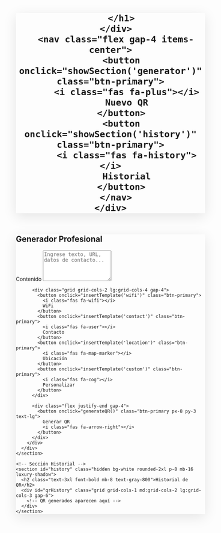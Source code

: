 <!DOCTYPE html>
<html lang="es" class="scroll-smooth">
<head>
  <meta charset="UTF-8">
  <meta name="viewport" content="width=device-width, initial-scale=1.0">
  <title>QR Enterprise Pro</title>
  <script src="https://cdn.tailwindcss.com"></script>
  <link rel="stylesheet" href="https://cdnjs.cloudflare.com/ajax/libs/font-awesome/6.4.0/css/all.min.css">
  <link href="https://fonts.googleapis.com/css2?family=Inter:wght@400;500;700&display=swap" rel="stylesheet">
  <style>
    :root {
      --primary: #2563eb;
      --secondary: #1e40af;
      --accent: #3b82f6;
    }
    
    body {
      font-family: 'Inter', sans-serif;
      background: #f8fafc;
    }

    .luxury-shadow {
      box-shadow: 0 8px 32px rgba(0, 0, 0, 0.1);
    }

    .btn-primary {
      background: linear-gradient(135deg, var(--primary) 0%, var(--secondary) 100%);
      color: white;
      padding: 1rem 2rem;
      border-radius: 12px;
      font-weight: 600;
      transition: all 0.3s ease;
      border: none;
      cursor: pointer;
      display: inline-flex;
      align-items: center;
      gap: 0.5rem;
    }

    .btn-primary:hover {
      transform: translateY(-1px);
      box-shadow: 0 4px 12px rgba(37, 99, 235, 0.3);
    }

    .qr-card {
      transition: all 0.3s ease;
      border: 2px solid transparent;
      position: relative;
    }

    .qr-card:hover {
      border-color: var(--primary);
      transform: translateY(-3px);
    }

    .delete-btn {
      position: absolute;
      top: 0.5rem;
      right: 0.5rem;
      background: #ef4444;
      width: 2rem;
      height: 2rem;
      border-radius: 50%;
      display: flex;
      align-items: center;
      justify-content: center;
      color: white;
      cursor: pointer;
      transition: all 0.3s ease;
      border: none;
    }

    .delete-btn:hover {
      background: #dc2626;
      transform: scale(1.1);
    }
  </style>
</head>
<body class="min-h-screen flex flex-col">
  <header class="bg-white fixed w-full top-0 z-50 luxury-shadow">
    <div class="container mx-auto px-6 py-4 flex items-center justify-between">
      <div class="flex items-center gap-2">
        <i class="fas fa-qrcode text-3xl text-blue-600"></i>
        <h1 class="text-2xl font-bold text-gray-800">
          
        </h1>
      </div>
      <nav class="flex gap-4 items-center">
        <button onclick="showSection('generator')" class="btn-primary">
          <i class="fas fa-plus"></i>
          Nuevo QR
        </button>
        <button onclick="showSection('history')" class="btn-primary">
          <i class="fas fa-history"></i>
          Historial
        </button>
      </nav>
    </div>
  </header>

  <main class="container mx-auto mt-24 px-6 flex-grow">
    <!-- Sección Generador -->
    <section id="generator" class="bg-white rounded-2xl p-8 mb-16 luxury-shadow">
      <div class="max-w-3xl mx-auto">
        <h2 class="text-3xl font-bold mb-8 text-gray-800">Generador Profesional</h2>
        <div class="space-y-6">
          <div>
            <label class="block text-lg font-medium mb-2 text-gray-700">Contenido</label>
            <textarea 
              id="qrContent"
              class="w-full px-4 py-3 rounded-xl border-2 border-gray-200 focus:border-blue-500 focus:ring-2 focus:ring-blue-200 resize-none"
              rows="5"
              placeholder="Ingrese texto, URL, datos de contacto..."
            ></textarea>
          </div>
          
          <div class="grid grid-cols-2 lg:grid-cols-4 gap-4">
            <button onclick="insertTemplate('wifi')" class="btn-primary">
              <i class="fas fa-wifi"></i>
              WiFi
            </button>
            <button onclick="insertTemplate('contact')" class="btn-primary">
              <i class="fas fa-user"></i>
              Contacto
            </button>
            <button onclick="insertTemplate('location')" class="btn-primary">
              <i class="fas fa-map-marker"></i>
              Ubicación
            </button>
            <button onclick="insertTemplate('custom')" class="btn-primary">
              <i class="fas fa-cog"></i>
              Personalizar
            </button>
          </div>

          <div class="flex justify-end gap-4">
            <button onclick="generateQR()" class="btn-primary px-8 py-3 text-lg">
              Generar QR
              <i class="fas fa-arrow-right"></i>
            </button>
          </div>
        </div>
      </div>
    </section>

    <!-- Sección Historial -->
    <section id="history" class="hidden bg-white rounded-2xl p-8 mb-16 luxury-shadow">
      <h2 class="text-3xl font-bold mb-8 text-gray-800">Historial de QR</h2>
      <div id="qrHistory" class="grid grid-cols-1 md:grid-cols-2 lg:grid-cols-3 gap-6">
        <!-- QR generados aparecen aquí -->
      </div>
    </section>
  </main>

  <script>
    let qrHistory = JSON.parse(localStorage.getItem('qrHistory')) || [];

    function showSection(sectionId) {
      document.querySelectorAll('section').forEach(section => {
        section.classList.add('hidden');
      });
      document.getElementById(sectionId).classList.remove('hidden');
    }

    function insertTemplate(type) {
      const content = {
        wifi: 'WIFI:S:MyNetwork;T:WPA;P:Password;;',
        contact: 'BEGIN:VCARD\nVERSION:3.0\nFN:John Doe\nTEL:+123456789\nEND:VCARD',
        location: 'geo:40.7128,-74.0060',
        custom: 'Personaliza tu contenido aquí'
      };
      document.getElementById('qrContent').value = content[type];
    }

    function generateQR() {
      const content = document.getElementById('qrContent').value.trim();
      if (!content) {
        alert('Por favor ingrese contenido válido');
        return;
      }

      const qrData = {
        id: Date.now(),
        content: content,
        date: new Date().toLocaleString(),
        url: `https://api.qrserver.com/v1/create-qr-code/?size=300x300&data=${encodeURIComponent(content)}`
      };

      qrHistory.unshift(qrData);
      localStorage.setItem('qrHistory', JSON.stringify(qrHistory));
      renderQR(qrData);
      showSection('history');
    }

    function renderQR(qr) {
      const qrCard = document.createElement('div');
      qrCard.className = 'qr-card bg-white rounded-xl p-6 luxury-shadow relative';
      qrCard.innerHTML = `
        <button onclick="deleteQR(${qr.id})" class="delete-btn">
          <i class="fas fa-times"></i>
        </button>
        <div class="flex flex-col items-center gap-4">
          <img src="${qr.url}" alt="QR Code" class="w-full h-64 object-contain">
          <p class="text-gray-600 text-sm truncate w-full">${qr.content}</p>
          <div class="flex gap-2 w-full">
            <button onclick="downloadQR('${qr.url}')" class="btn-primary w-full">
              <i class="fas fa-download"></i>
              Descargar
            </button>
            <button onclick="shareQR('${qr.url}')" class="btn-primary w-full">
              <i class="fas fa-share"></i>
              Compartir
            </button>
          </div>
          <small class="text-gray-400">${qr.date}</small>
        </div>
      `;
      document.getElementById('qrHistory').prepend(qrCard);
    }

    function deleteQR(id) {
      if (confirm('¿Eliminar este código QR permanentemente?')) {
        qrHistory = qrHistory.filter(item => item.id !== id);
        localStorage.setItem('qrHistory', JSON.stringify(qrHistory));
        document.getElementById('qrHistory').innerHTML = '';
        qrHistory.forEach(renderQR);
      }
    }

    function downloadQR(url) {
      const link = document.createElement('a');
      link.href = url;
      link.download = `qr-${Date.now()}.png`;
      document.body.appendChild(link);
      link.click();
      document.body.removeChild(link);
    }

    async function shareQR(url) {
      try {
        await navigator.share({
          title: 'Mi código QR profesional',
          url: url
        });
      } catch (err) {
        prompt('Copiar enlace:', url);
      }
    }

    window.onload = () => {
      qrHistory.forEach(renderQR);
      showSection('generator');
    };
  </script>
</body>
</html>
